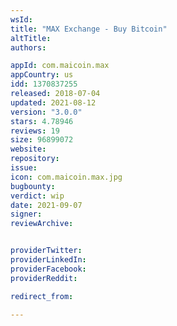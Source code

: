 ```yaml
---
wsId: 
title: "MAX Exchange - Buy Bitcoin"
altTitle: 
authors:

appId: com.maicoin.max
appCountry: us
idd: 1370837255
released: 2018-07-04
updated: 2021-08-12
version: "3.0.0"
stars: 4.78946
reviews: 19
size: 96899072
website: 
repository: 
issue: 
icon: com.maicoin.max.jpg
bugbounty: 
verdict: wip
date: 2021-09-07
signer: 
reviewArchive:


providerTwitter: 
providerLinkedIn: 
providerFacebook: 
providerReddit: 

redirect_from:

---
```


